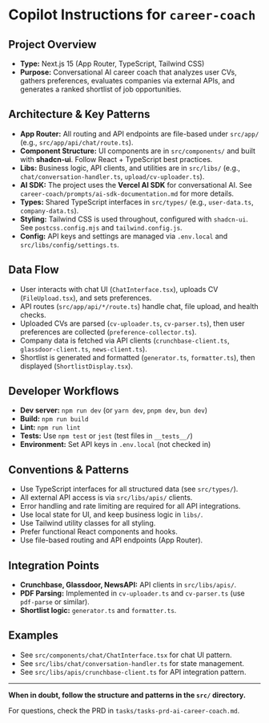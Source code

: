 # Copilot Instructions for `career-coach`

## Project Overview
- **Type:** Next.js 15 (App Router, TypeScript, Tailwind CSS)
- **Purpose:** Conversational AI career coach that analyzes user CVs, gathers preferences, evaluates companies via external APIs, and generates a ranked shortlist of job opportunities.

## Architecture & Key Patterns
- **App Router:** All routing and API endpoints are file-based under `src/app/` (e.g., `src/app/api/chat/route.ts`).
- **Component Structure:** UI components are in `src/components/` and built with **shadcn-ui**. Follow React + TypeScript best practices.
- **Libs:** Business logic, API clients, and utilities are in `src/libs/` (e.g., `chat/conversation-handler.ts`, `upload/cv-uploader.ts`).
- **AI SDK:** The project uses the **Vercel AI SDK** for conversational AI. See `career-coach/prompts/ai-sdk-documentation.md` for more details.
- **Types:** Shared TypeScript interfaces in `src/types/` (e.g., `user-data.ts`, `company-data.ts`).
- **Styling:** Tailwind CSS is used throughout, configured with `shadcn-ui`. See `postcss.config.mjs` and `tailwind.config.js`.
- **Config:** API keys and settings are managed via `.env.local` and `src/libs/config/settings.ts`.

## Data Flow
- User interacts with chat UI (`ChatInterface.tsx`), uploads CV (`FileUpload.tsx`), and sets preferences.
- API routes (`src/app/api/*/route.ts`) handle chat, file upload, and health checks.
- Uploaded CVs are parsed (`cv-uploader.ts`, `cv-parser.ts`), then user preferences are collected (`preference-collector.ts`).
- Company data is fetched via API clients (`crunchbase-client.ts`, `glassdoor-client.ts`, `news-client.ts`).
- Shortlist is generated and formatted (`generator.ts`, `formatter.ts`), then displayed (`ShortlistDisplay.tsx`).

## Developer Workflows
- **Dev server:** `npm run dev` (or `yarn dev`, `pnpm dev`, `bun dev`)
- **Build:** `npm run build`
- **Lint:** `npm run lint`
- **Tests:** Use `npm test` or `jest` (test files in `__tests__/`)
- **Environment:** Set API keys in `.env.local` (not checked in)

## Conventions & Patterns
- Use TypeScript interfaces for all structured data (see `src/types/`).
- All external API access is via `src/libs/apis/` clients.
- Error handling and rate limiting are required for all API integrations.
- Use local state for UI, and keep business logic in `libs/`.
- Use Tailwind utility classes for all styling.
- Prefer functional React components and hooks.
- Use file-based routing and API endpoints (App Router).

## Integration Points
- **Crunchbase, Glassdoor, NewsAPI:** API clients in `src/libs/apis/`.
- **PDF Parsing:** Implemented in `cv-uploader.ts` and `cv-parser.ts` (use `pdf-parse` or similar).
- **Shortlist logic:** `generator.ts` and `formatter.ts`.

## Examples
- See `src/components/chat/ChatInterface.tsx` for chat UI pattern.
- See `src/libs/chat/conversation-handler.ts` for state management.
- See `src/libs/apis/crunchbase-client.ts` for API integration pattern.

---

**When in doubt, follow the structure and patterns in the `src/` directory.**

For questions, check the PRD in `tasks/tasks-prd-ai-career-coach.md`.

